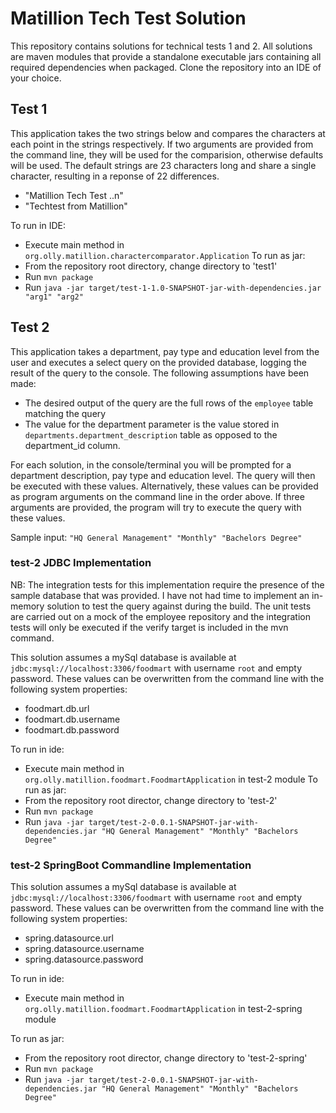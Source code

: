 # Matillion Tech Test Solution

This repository contains solutions for technical tests 1 and 2. All solutions are maven modules that provide a standalone executable jars containing all required dependencies when packaged. Clone the repository into an IDE of your choice.

## Test 1

This application takes the two strings below and compares the characters at each point in the strings respectively. If two arguments are provided from the command line, they will be used for the comparision, otherwise defaults will be used. The default strings are 23 characters long and share a single character, resulting in a reponse of 22 differences.

* "Matillion Tech Test ..n"
* "Techtest from Matillion"

To run in IDE:
* Execute main method in ```org.olly.matillion.charactercomparator.Application```
To run as jar:
* From the repository root directory, change directory to 'test1'
* Run ```mvn package```
* Run ```java -jar target/test-1-1.0-SNAPSHOT-jar-with-dependencies.jar "arg1" "arg2"```

## Test 2

This application takes a department, pay type and education level from the user and executes a select query on the provided database, logging the result of the query to the console. The following assumptions have been made:
* The desired output of the query are the full rows of the ```employee``` table matching the query
* The value for the department parameter is the value stored in ```departments.department_description``` table as opposed to the department_id column.

For each solution, in the console/terminal you will be prompted for a department description, pay type and education level. The query will then be executed with these values. Alternatively, these values can be provided as program arguments on the command line in the order above. If three arguments are provided, the program will try to execute the query with these values.

Sample input: ```"HQ General Management" "Monthly" "Bachelors Degree"```
### test-2 JDBC Implementation

NB: The integration tests for this implementation require the presence of the sample database that was provided. I have not had time to implement an in-memory solution to test the query against during the build. The unit tests are carried out on a mock of the employee repository and the integration tests will only be executed if the verify target is included in the mvn command.

This solution assumes a mySql database is available at ```jdbc:mysql://localhost:3306/foodmart``` with username ```root``` and empty password. These values can be overwritten from the command line with the following system properties:
* foodmart.db.url
* foodmart.db.username
* foodmart.db.password

To run in ide:
* Execute main method in ```org.olly.matillion.foodmart.FoodmartApplication``` in test-2 module
To run as jar:
* From the repository root director, change directory to 'test-2'
* Run ```mvn package```
* Run ```java -jar target/test-2-0.0.1-SNAPSHOT-jar-with-dependencies.jar "HQ General Management" "Monthly" "Bachelors Degree"```

### test-2 SpringBoot Commandline Implementation

This solution assumes a mySql database is available at ```jdbc:mysql://localhost:3306/foodmart``` with username ```root``` and empty password. These values can be overwritten from the command line with the following system properties:
* spring.datasource.url
* spring.datasource.username
* spring.datasource.password

To run in ide:
* Execute main method in ```org.olly.matillion.foodmart.FoodmartApplication``` in test-2-spring module

To run as jar:
* From the repository root director, change directory to 'test-2-spring'
* Run ```mvn package```
* Run ```java -jar target/test-2-0.0.1-SNAPSHOT-jar-with-dependencies.jar "HQ General Management" "Monthly" "Bachelors Degree"```
